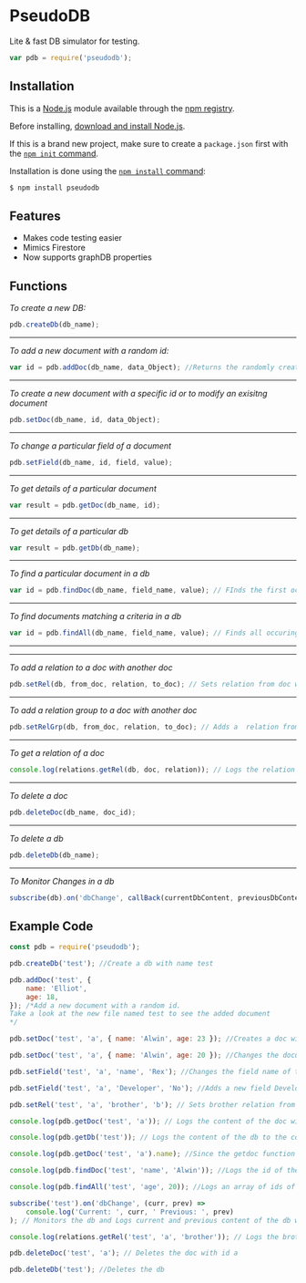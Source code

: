 # PseudoDB

Lite & fast DB simulator for testing.

```js
var pdb = require('pseudodb');
```

## Installation

This is a [Node.js](https://nodejs.org/en/) module available through the
[npm registry](https://www.npmjs.com/).

Before installing, [download and install Node.js](https://nodejs.org/en/download/).

If this is a brand new project, make sure to create a `package.json` first with
the [`npm init` command](https://docs.npmjs.com/creating-a-package-json-file).

Installation is done using the
[`npm install` command](https://docs.npmjs.com/getting-started/installing-npm-packages-locally):

```bash
$ npm install pseudodb
```

## Features

- Makes code testing easier
- Mimics Firestore
- Now supports graphDB properties

## Functions

_To create a new DB:_

```js
pdb.createDb(db_name);
```

---

_To add a new document with a random id:_

```js
var id = pdb.addDoc(db_name, data_Object); //Returns the randomly created id
```

---

_To create a new document with a specific id or to modify an exisitng document_

```js
pdb.setDoc(db_name, id, data_Object);
```

---

_To change a particular field of a document_

```js
pdb.setField(db_name, id, field, value);
```

---

_To get details of a particular document_

```js
var result = pdb.getDoc(db_name, id);
```

---

_To get details of a particular db_

```js
var result = pdb.getDb(db_name);
```

---

_To find a particular document in a db_

```js
var id = pdb.findDoc(db_name, field_name, value); // FInds the first occuring match and returns the id
```

---

_To find documents matching a criteria in a db_

```js
var id = pdb.findAll(db_name, field_name, value); // Finds all occuring matches and returns an array of ids
```

---

---

_To add a relation to a doc with another doc_

```js
pdb.setRel(db, from_doc, relation, to_doc); // Sets relation from doc with id a to doc with id b
```

---

_To add a relation group to a doc with another doc_

```js
pdb.setRelGrp(db, from_doc, relation, to_doc); // Adds a  relation from a to b in the relation group
```

---

_To get a relation of a doc_

```js
console.log(relations.getRel(db, doc, relation)); // Logs the relation of the doc
```

---

_To delete a doc_

```js
pdb.deleteDoc(db_name, doc_id);
```

---

_To delete a db_

```js
pdb.deleteDb(db_name);
```

---

_To Monitor Changes in a db_

```js
subscribe(db).on('dbChange', callBack(currentDbContent, previousDbContent));
```

## Example Code

```js
const pdb = require('pseudodb');

pdb.createDb('test'); //Create a db with name test

pdb.addDoc('test', {
	name: 'Elliot',
	age: 18,
}); /*Add a new document with a random id.
Take a look at the new file named test to see the added document
*/

pdb.setDoc('test', 'a', { name: 'Alwin', age: 23 }); //Creates a doc with the id 'a' and stores the object

pdb.setDoc('test', 'a', { name: 'Alwin', age: 20 }); //Changes the document with the id a

pdb.setField('test', 'a', 'name', 'Rex'); //Changes the field name of the document with id a

pdb.setField('test', 'a', 'Developer', 'No'); //Adds a new field Developer

pdb.setRel('test', 'a', 'brother', 'b'); // Sets brother relation from doc with id a to doc with id b

console.log(pdb.getDoc('test', 'a')); // Logs the content of the doc with id a to the console

console.log(pdb.getDb('test')); // Logs the content of the db to the console

console.log(pdb.getDoc('test', 'a').name); //Since the getdoc function returns an object, you can access the fields this way

console.log(pdb.findDoc('test', 'name', 'Alwin')); //Logs the id of the document which has the field 'name' as 'Alwin'

console.log(pdb.findAll('test', 'age', 20)); //Logs an array of ids of all docs which has age as 20

subscribe('test').on('dbChange', (curr, prev) =>
	console.log('Current: ', curr, ' Previous: ', prev)
); // Monitors the db and Logs current and previous content of the db when db is changed

console.log(relations.getRel('test', 'a', 'brother')); // Logs the brother relation of the doc a

pdb.deleteDoc('test', 'a'); // Deletes the doc with id a

pdb.deleteDb('test'); //Deletes the db
```
